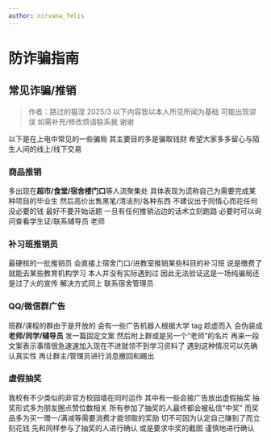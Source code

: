 ```yaml
---
author: nirvana_felis
---
```


# 防诈骗指南

## 常见诈骗/推销

> 作者：路过的猫涅 2025/3
> 以下内容皆以本人所见所闻为基础 可能出现谬误 如需补充/修改烦请联系我 谢谢

以下是在上电中常见的一些骗局 其主要目的多是骗取钱财 希望大家多多留心与陌生人间的线上/线下交易

### 商品推销

多出现在**超市/食堂/宿舍楼门口**等人流聚集处 具体表现为谎称自己为需要完成某种项目的毕业生 然后高价出售黑笔/清洁剂/各种东西
不建议出于同情心而花任何没必要的钱 最好不要开始话题 一旦有任何推销沾边的话术立刻跑路 必要时可以询问查看学生证/联系辅导员 老师

### 补习班推销员

最硬核的一批推销员 会直接上宿舍门口/进教室推销某些科目的补习班 说是缴费了就能去某些教育机构学习 本人并没有实际遇到过 因此无法验证这是一场纯骗局还是过了火的宣传
解决方式同上 联系宿舍管理员

### QQ/微信群广告

班群/课程的群由于是开放的 会有一些广告机器人根据大学 tag 趁虚而入 会伪装成**老师/同学/辅导员** 发一篇固定文案 然后附上群或是另一个“老师”的名片 再来一段文案表示事情很急速速加入现在不进就领不到学习资料了
遇到这种情况可以先确认真实性 再让群主/管理员进行消息撤回和踢出

### 虚假抽奖

我校有不少类似的非官方校园墙在同时运作 其中有一些会接广告放出虚假抽奖 抽奖形式多为朋友圈点赞位数相关 所有参加了抽奖的人最终都会被私信“中奖” 而奖品多为买一赠一/满减等需要消费才能领取的奖励
切不可因为认定自己赚到了而立刻花钱 先和同样参与了抽奖的人进行确认 或是要求中奖的截图 谨慎地进行确认
